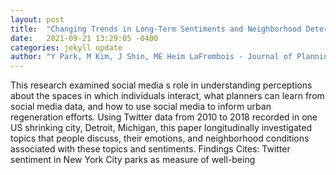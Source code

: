 ```yaml
---
layout: post
title:  "Changing Trends in Long-Term Sentiments and Neighborhood Determinants in a Shrinking City"
date:   2021-09-21 13:29:05 -0400
categories: jekyll update
author: "Y Park, M Kim, J Shin, ME Heim LaFrombois - Journal of Planning Education and , 2021"
---
```

This research examined social media s role in understanding perceptions about the spaces in which individuals interact, what planners can learn from social media data, and how to use social media to inform urban regeneration efforts. Using Twitter data from 2010 to 2018 recorded in one US shrinking city, Detroit, Michigan, this paper longitudinally investigated topics that people discuss, their emotions, and neighborhood conditions associated with these topics and sentiments. Findings Cites: Twitter sentiment in New York City parks as measure of well-being